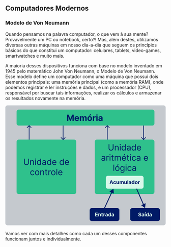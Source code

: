 ## Computadores Modernos

### Modelo de Von Neumann

Quando pensamos na palavra computador, o que vem à sua mente? Provavelmente um PC ou notebook, certo?! Mas, além destes, utilizamos diversas outras máquinas em nosso dia-a-dia que seguem os princípios básicos do que constitui um computador: celulares, tablets, video-games, smartwatches e muito mais.

A maioria desses dispositivos funciona com base no modelo inventado em 1945 pelo matemático John Von Neumann, o Modelo de Von Neumann. Esse modelo define um computador como uma máquina que possui dois elementos principais: uma memória principal (como a memória RAM), onde podemos registrar e ler instruções e dados, e um processador (CPU), responsável por buscar tais informações, realizar os cálculos e armazenar os resultados novamente na memória.

<img src=Von-Neumann-model-.jpg>

Vamos ver com mais detalhes como cada um desses componentes funcionam juntos e individualmente.
